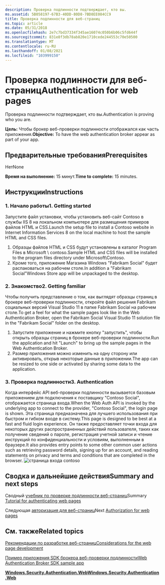 ```yaml
---
description: Проверка подлинности подтверждает, кто вы.
ms.assetid: 5B058197-67B3-40DD-80D8-7BD8EE084CC9
title: Проверка подлинности для веб-страниц
ms.topic: article
ms.date: 05/31/2018
ms.openlocfilehash: 2e7c7bd37334f345ae16074c050b6b06c5fd644f
ms.sourcegitcommit: 831e8f3db78ab820e1710cede244553c70e50500
ms.translationtype: MT
ms.contentlocale: ru-RU
ms.lasthandoff: 01/08/2021
ms.locfileid: "103999150"
---
```

# <a name="authentication-for-web-pages"></a><span data-ttu-id="628ae-103">Проверка подлинности для веб-страниц</span><span class="sxs-lookup"><span data-stu-id="628ae-103">Authentication for web pages</span></span>

<span data-ttu-id="628ae-104">Проверка подлинности подтверждает, кто вы.</span><span class="sxs-lookup"><span data-stu-id="628ae-104">Authentication is proving who you are.</span></span>

<span data-ttu-id="628ae-105">**Цель:** Чтобы брокер веб-проверки подлинности отображался как часть приложения.</span><span class="sxs-lookup"><span data-stu-id="628ae-105">**Objective:** To have the web authentication broker appear as part of your app.</span></span>

## <a name="prerequisites"></a><span data-ttu-id="628ae-106">Предварительные требования</span><span class="sxs-lookup"><span data-stu-id="628ae-106">Prerequisites</span></span>

<span data-ttu-id="628ae-107">Нет</span><span class="sxs-lookup"><span data-stu-id="628ae-107">None</span></span>

<span data-ttu-id="628ae-108">**Время на выполнение:** 15 минут.</span><span class="sxs-lookup"><span data-stu-id="628ae-108">**Time to complete:** 15 minutes.</span></span>

## <a name="instructions"></a><span data-ttu-id="628ae-109">Инструкции</span><span class="sxs-lookup"><span data-stu-id="628ae-109">Instructions</span></span>

### <a name="1-getting-started"></a><span data-ttu-id="628ae-110">1. Начало работы</span><span class="sxs-lookup"><span data-stu-id="628ae-110">1. Getting started</span></span>

<span data-ttu-id="628ae-111">Запустите файл установки, чтобы установить веб-сайт Contoso в службы IIS 8 на локальном компьютере для размещения примеров файлов HTML и CSS.</span><span class="sxs-lookup"><span data-stu-id="628ae-111">Launch the setup file to install a Contoso website in Internet Information Services 8 on the local machine to host the sample HTML and CSS files.</span></span>

1.  <span data-ttu-id="628ae-112">Образцы файлов HTML и CSS будут установлены в каталог Program Files в Microsoft \\ contoso.</span><span class="sxs-lookup"><span data-stu-id="628ae-112">Sample HTML and CSS files will be installed to the program files directory under Microsoft\\Contoso.</span></span>
2.  <span data-ttu-id="628ae-113">Кроме того, приложение Магазина Windows "Fabrikam Social" будет распаковаться на рабочем столе.</span><span class="sxs-lookup"><span data-stu-id="628ae-113">In addition a "Fabrikam Social"Windows Store app will be unpackaged to the desktop.</span></span>

### <a name="2-getting-familiar"></a><span data-ttu-id="628ae-114">2. Знакомство</span><span class="sxs-lookup"><span data-stu-id="628ae-114">2. Getting familiar</span></span>

<span data-ttu-id="628ae-115">Чтобы получить представление о том, как выглядят образцы страниц в брокере веб-проверки подлинности, откройте файл решения Fabrikam социальных версий Visual Studio 11 в папке Fabrikam Social на рабочем столе.</span><span class="sxs-lookup"><span data-stu-id="628ae-115">To get a feel for what the sample pages look like in the Web Authentication Broker, open the Fabrikam Social Visual Studio 11 solution file in the "Fabrikam Social" folder on the desktop.</span></span>

1.  <span data-ttu-id="628ae-116">Запустите приложение и нажмите кнопку "запустить", чтобы открыть образцы страниц в брокере веб-проверки подлинности.</span><span class="sxs-lookup"><span data-stu-id="628ae-116">Run the application and hit "Launch" to bring up the sample pages in the Web Authentication Broker.</span></span>
2.  <span data-ttu-id="628ae-117">Размер приложения можно изменить на одну сторону или активировать, открыв некоторые данные в приложении.</span><span class="sxs-lookup"><span data-stu-id="628ae-117">The app can be resized to one side or activated by sharing some data to the application.</span></span>

### <a name="3-authentication"></a><span data-ttu-id="628ae-118">3. Проверка подлинности</span><span class="sxs-lookup"><span data-stu-id="628ae-118">3. Authentication</span></span>

<span data-ttu-id="628ae-119">Когда интерфейс API веб-проверки подлинности вызывается базовым приложением для подключения к поставщику "Contoso Social", отображается страница входа.</span><span class="sxs-lookup"><span data-stu-id="628ae-119">When the Web Auth API is invoked by the underlying app to connect to the provider, "Contoso Social", the login page is shown.</span></span> <span data-ttu-id="628ae-120">Эта страница предназначена для лучшего использования при быстром и гибком входе в систему.</span><span class="sxs-lookup"><span data-stu-id="628ae-120">This page is designed to be best at a fast and fluid login experience.</span></span> <span data-ttu-id="628ae-121">Он также предоставляет точки входа для некоторых других распространенных действий пользователя, таких как получение сведений о пароле, регистрация учетной записи и чтение инструкций по конфиденциальности и условиям, выполненным в браузере.</span><span class="sxs-lookup"><span data-stu-id="628ae-121">It also provides entry points to some other common user actions such as retrieving password details, signing up for an account, and reading statements on privacy and terms and conditions that are completed in the browser.</span></span> ![страница входа contoso](images/wab-figure8.png)

## <a name="summary-and-next-steps"></a><span data-ttu-id="628ae-123">Сводка и дальнейшие действия</span><span class="sxs-lookup"><span data-stu-id="628ae-123">Summary and next steps</span></span>

<span data-ttu-id="628ae-124">Сводный [учебник по проверке подлинности веб-страниц](tutorial-for-authenticating-web-pages.md)</span><span class="sxs-lookup"><span data-stu-id="628ae-124">Summary [Tutorial for authenticating web pages](tutorial-for-authenticating-web-pages.md)</span></span>

<span data-ttu-id="628ae-125">Следующая [авторизация для веб-страниц](authorization-for-web-pages.md)</span><span class="sxs-lookup"><span data-stu-id="628ae-125">Next [Authorization for web pages](authorization-for-web-pages.md)</span></span>

## <a name="related-topics"></a><span data-ttu-id="628ae-126">См. также</span><span class="sxs-lookup"><span data-stu-id="628ae-126">Related topics</span></span>

<dl> <dt>

[<span data-ttu-id="628ae-127">Рекомендации по разработке веб-страниц</span><span class="sxs-lookup"><span data-stu-id="628ae-127">Considerations for the web page development</span></span>](considerations-for-the-web-page-development.md)
</dt> <dt>

[<span data-ttu-id="628ae-128">Пример приложения SDK брокера веб-проверки подлинности</span><span class="sxs-lookup"><span data-stu-id="628ae-128">Web Authentication Broker SDK sample app</span></span>](https://github.com/microsoft/Windows-universal-samples/tree/master/Samples/WebAuthenticationBroker)
</dt> <dt>

[<span data-ttu-id="628ae-129">**Windows.Security.Authentication.Web**</span><span class="sxs-lookup"><span data-stu-id="628ae-129">**Windows.Security.Authentication.Web**</span></span>](/uwp/api/Windows.Security.Authentication.Web)
</dt> </dl>

 

 

